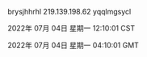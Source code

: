 brysjhhrhl 219.139.198.62 yqqlmgsycl

2022年 07月 04日 星期一 12:10:01 CST

2022年 07月 04日 星期一 04:10:01 GMT
